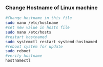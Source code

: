 ### Change Hostname of Linux machine

```bash
#Change hostname in this file
sudo nano /etc/hostname
#set new value in hosts file
sudo nano /etc/hosts
#restart hostnamed
sudo systemctl restart systemd-hostnamed
#reboot system for update
sudo reboot
#verify hostname
hostnamectl
```
